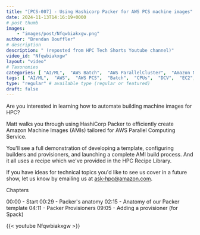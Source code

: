 ```yaml
---
title: "[PCS-007] - Using Hashicorp Packer for AWS PCS machine images"
date: 2024-11-13T14:16:19+0000
# post thumb
images:
    - "images/post/Nfqwbiakxgw.png"
author: "Brendan Bouffler"
# description
description: " (reposted from HPC Tech Shorts Youtube channel)"
video_id: "Nfqwbiakxgw"
layout: "video"
# Taxonomies
categories: [ "AI/ML",  "AWS Batch",  "AWS ParallelCluster",  "Amazon NICE DCV",  "Elastic Fabric Adapter",  "Life Sciences", ]
tags: [ "AI/ML",  "AWS",  "AWS PCS",  "Batch",  "CPUs",  "DCV",  "EC2",  "EFA",  "GPUs",  "HPC",  "High Performance Computing",  "Lustre",  "MPI",  "NCCL",  "PCS",  "Parallel Computing Service",  "ParallelCluster",  "Schedulers",  "Storage",  "autoscaling",  "aws batch",  "bioinformatics",  "cloud computing",  "elastic",  "elastic fabric adapter",  "hpc instances",  "infiniband",  "job scheduling",  "scientific computing",  "supercomputing",  "technical computing",  "tightly-coupled",  "virtualization",  "vizualization",  "techshorts", ]
type: "regular" # available type (regular or featured)
draft: false
---
```


Are you interested in learning how to automate building machine images for HPC?

Matt walks you through using HashiCorp Packer to efficiently create Amazon Machine Images (AMIs) tailored for AWS Parallel Computing Service.

You'll see a full demonstration of developing a template, configuring builders and provisioners, and launching a complete AMI build process. And it all uses a recipe which we've provided in the HPC Recipe Library.

If you have ideas for technical topics you'd like to see us cover in a future show, let us know by emailing us at ask-hpc@amazon.com.

Chapters

00:00 - Start
00:29 - Packer's anatomy
02:15 - Anatomy of our Packer template
04:11 - Packer Provisioners
09:05 - Adding a provisioner (for Spack)

{{< youtube Nfqwbiakxgw >}}